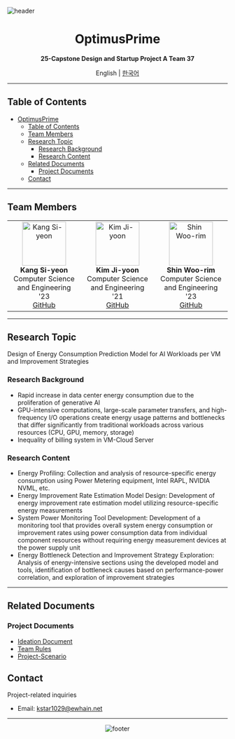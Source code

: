 ![header](https://capsule-render.vercel.app/api?type=waving&color=gradient&height=200&section=header&text=OptimusPrime&fontSize=40&fontColor=ffffff&animation=fadeIn&fontAlignY=35&descAlign=62)

<div align="center">

# OptimusPrime
**25-Capstone Design and Startup Project A Team 37**

English | [한국어](README.md)

</div>

---

## Table of Contents
- [OptimusPrime](#optimusprime)
  - [Table of Contents](#table-of-contents)
  - [Team Members](#team-members)
  - [Research Topic](#research-topic)
    - [Research Background](#research-background)
    - [Research Content](#research-content)
  - [Related Documents](#related-documents)
    - [Project Documents](#project-documents)
  - [Contact](#contact)

---

## Team Members

<table align="center">
<tr>
  <td align="center">
    <img src="https://github.com/uoehisx.png" width="100px;" alt="Kang Si-yeon"/><br/>
    <b>Kang Si-yeon</b><br/>
    Computer Science and  Engineering '23<br/>
    <a href="https://github.com/uoehisx">GitHub</a>
  </td>
  <td align="center">
    <img src="https://github.com/horokkk.png" width="100px;" alt="Kim Ji-yoon"/><br/>
    <b>Kim Ji-yoon</b><br/>
    Computer Science and Engineering '21<br/>
    <a href="https://github.com/horokkk">GitHub</a>
  </td>
  <td align="center">
    <img src="https://github.com/RainyForest23.png" width="100px;" alt="Shin Woo-rim"/><br/>
    <b>Shin Woo-rim</b><br/>
    Computer Science and  Engineering '23<br/>
    <a href="https://github.com/RainyForest23">GitHub</a>
  </td>
</tr>
</table>

---

## Research Topic
<!-- Brief description of the research topic -->
Design of Energy Consumption Prediction Model for AI Workloads per VM and Improvement Strategies

### Research Background
- Rapid increase in data center energy consumption due to the proliferation of generative AI
- GPU-intensive computations, large-scale parameter transfers, and high-frequency I/O operations create energy usage patterns and bottlenecks that differ significantly from traditional workloads across various resources (CPU, GPU, memory, storage)
- Inequality of billing system in VM-Cloud Server

### Research Content
- Energy Profiling: Collection and analysis of resource-specific energy consumption using Power Metering equipment, Intel RAPL, NVIDIA NVML, etc.
- Energy Improvement Rate Estimation Model Design: Development of energy improvement rate estimation model utilizing resource-specific energy measurements
- System Power Monitoring Tool Development: Development of a monitoring tool that provides overall system energy consumption or improvement rates using power consumption data from individual component resources without requiring energy measurement devices at the power supply unit
- Energy Bottleneck Detection and Improvement Strategy Exploration: Analysis of energy-intensive sections using the developed model and tools, identification of bottleneck causes based on performance-power correlation, and exploration of improvement strategies

---

## Related Documents

### Project Documents
- [Ideation Document](docs-EN/Ideation-EN.md)
- [Team Rules](docs-EN/GroundRule-EN.md)
- [Project-Scenario](docs-EN/Project-Scenario-EN.md)

## Contact

Project-related inquiries
- Email: kstar1029@ewhain.net

---

<div align="center">

![footer](https://capsule-render.vercel.app/api?type=waving&color=gradient&height=100&section=footer)

</div>